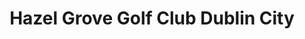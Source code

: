 ---
title: "Hazel Grove Golf Club Dublin City"
address: " Hazel Grove Golf Club Dublin City, Mount Seskin Road, Jobstown, Tallaght, Dublin"
tel: "01 452 0911"
county: "Dublin"
category: "Golf"
type: "Content"
lat: "53.288462"
lng: "-6.37207"
---